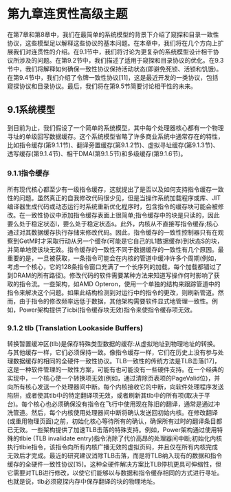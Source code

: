 # 第九章连贯性高级主题
在第7章和第8章中，我们在最简单的系统模型的背景下介绍了窥探和目录一致性协议，这些模型足以解释这些协议的基本问题。在本章中，我们将在几个方向上扩展我们对连贯性的介绍。在9.1节中，我们将讨论为更复杂的系统模型设计相干协议所涉及的问题。在第9.2节中，我们描述了适用于窥探和目录协议的优化。在9.3节中，我们将解释如何确保一致性协议保持活动状态(即避免死锁、活锁和饥饿)。在第9.4节中，我们介绍了令牌一致性协议[11]，这是最近开发的一类协议，包括窥探协议和目录协议。最后，我们将在第9.5节简要讨论相干性的未来。
## 9.1系统模型
到目前为止，我们假设了一个简单的系统模型，其中每个处理器核心都有一个物理寻址的单级回写数据缓存。这个系统模型省略了许多商业系统中通常存在的特性，比如指令缓存(第9.1.1节)、翻译旁置缓存(第9.1.2节)、虚拟寻址缓存(第9.1.3节)、透写缓存(第9.1.4节)、相干DMA(第9.1.5节)和多级缓存(第9.1.6节)。
### 9.1.1指令缓存
所有现代核心都至少有一级指令缓存，这就提出了是否以及如何支持指令缓存一致性的问题。虽然真正的自我修改代码很少见，但是当操作系统加载程序或库、JIT编译器生成代码或动态运行时系统重新优化程序时，包含指令的缓存块可能会被修改。在一致性协议中添加指令缓存表面上很简单;指令缓存中的块是只读的，因此要么处于稳定状态I，要么处于稳定状态s。此外，内核从不直接写指令缓存;核心通过对其数据缓存执行存储来修改代码。因此，指令缓存的一致性控制器只有在观察到GetM时才采取行动从另一个缓存(可能是它自己的L1数据缓存)到状态S的块，并简单地使该块无效。指令缓存的一致性不同于数据缓存的一致性有几个原因。最重要的是，一旦被获取，一条指令可能会在内核的管道中缓冲许多个周期(例如，考虑一个核心，它的128条指令窗口充满了一个长序列的加载，每个加载都错过了到DRAM的所有路径)。修改代码的软件需要某种方法来知道写操作何时影响了获取的指令流。一些架构，如AMD Opteron，使用一个单独的结构来跟踪管道中的指令来解决这个问题。如果此结构检测到对运行中的指令的更改，则刷新管道。然而，由于指令的修改频率远低于数据，其他架构需要软件显式地管理一致性。例如，Power架构提供了icbi(指令缓存块无效)指令来使指令缓存项无效。
### 9.1.2 tlb (Translation Lookaside Buffers)
转换暂置缓冲区(tlb)是保存特殊类型数据的缓存:从虚拟地址到物理地址的转换。与其他缓存一样，它们必须保持一致。像指令缓存一样，它们在历史上没有参与处理数据缓存的相同的全硬件一致性协议。TLB一致性的传统方法是TLB击落[17]，这是一种软件管理的一致性方案，可能有也可能没有一些硬件支持。在一个经典的实现中，一个核心使一个转换项无效(例如，通过清除页表项的PageValid位)，并向所有核心发送一个处理器间中断。每个内核接收它的中断，向软件处理程序发送陷阱，或者使其tlb中的特定翻译项无效，或者刷新其tlb中的所有项(取决于平台)。每个核心也必须确保没有指令在飞行中使用现在陈旧的翻译，通常是通过冲洗管道。然后，每个内核使用处理器间中断将确认发送回初始内核。在修改翻译(或重用物理页面)之前，初始化核心等待所有的确认，确保所有过时的翻译条目都已无效。一些架构提供了加速TLB击落的特殊支持。例如，Power架构通过使用特殊的tlbie (TLB invalidate entry)指令消除了代价高昂的处理器间中断;初始化内核执行tlbie指令，该指令向所有内核广播无效的虚拟页码，并且仅在所有内核完成无效后才完成。最近的研究建议消除TLB击落，而是将TLB纳入现有的数据和指令缓存的全硬件一致性协议[15]。这种全硬件解决方案比TLB停机更具可伸缩性，但它需要对TLB进行修改，以使它们能够以与数据和指令缓存相同的方式进行寻址。也就是说，tlb必须窥探内存中保存翻译的块的物理地址。
